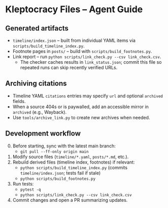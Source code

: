 # Kleptocracy Files – Agent Guide

## Generated artifacts
- `timeline/index.json` – built from individual YAML items via `scripts/build_timeline_index.py`.
- Footnote pages in `posts/` – build with `scripts/build_footnotes.py`.
- Link report – run `python scripts/link_check.py --csv link_check.csv`.
  - The checker caches results in `link_status.json`; commit this file so repeated runs can skip recently verified URLs.

## Archiving citations
- Timeline YAML `citations` entries may specify `url` and optional `archived` fields.
- When a source 404s or is paywalled, add an accessible mirror in `archived` (e.g., Wayback).
- Use `tools/archive_link.py` to create new archives when needed.

## Development workflow
0. Before starting, sync with the latest main branch:
   - `git pull --ff-only origin main`
1. Modify source files (`timeline/*.yaml`, `posts/*.md`, etc.).
2. Rebuild derived files (timeline index, footnotes) if relevant:
   - `python scripts/build_timeline_index.py` (commits `timeline/index.json`; tests fail if stale)
   - `python scripts/build_footnotes.py`
3. Run tests:
   - `pytest -q`
   - `python scripts/link_check.py --csv link_check.csv`
4. Commit changes and open a PR summarizing updates.

